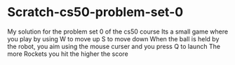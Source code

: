 # Scratch-cs50-problem-set-0
My solution for the problem set 0 of the cs50 course
Its a small game where you play by using W to move up S to move down
When the ball is held by the robot, you aim using the mouse curser and you press Q to launch
The more Rockets you hit the higher the score 
